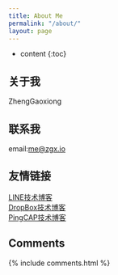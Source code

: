 ```yaml
---
title: About Me
permalink: "/about/"
layout: page
---
```


* content
{:toc}

## 关于我
ZhengGaoxiong

## 联系我
email:me@zgx.io


## 友情链接

[LINE技术博客](https://engineering.linecorp.com/zh-hant/blog/)  
[DropBox技术博客](https://dropbox.tech/)  
[PingCAP技术博客](https://pingcap.com/zh/blog/)  


## Comments

{% include comments.html %}